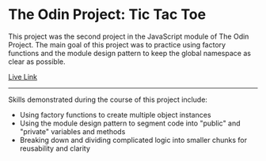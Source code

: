 # The Odin Project: Tic Tac Toe

This project was the second project in the JavaScript module of The Odin Project. The main goal of this project was to practice using factory functions and the module design pattern to keep the global namespace as clear as possible.

[Live Link](https://austinmccallister.github.io/odin-tic-tac-toe/)

---

Skills demonstrated during the course of this project include:

- Using factory functions to create multiple object instances
- Using the module design pattern to segment code into "public" and "private" variables and methods
- Breaking down and dividing complicated logic into smaller chunks for reusability and clarity
